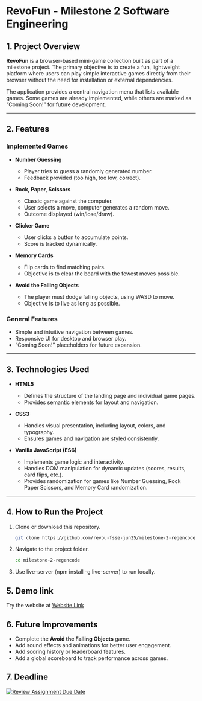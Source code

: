 # RevoFun - Milestone 2 Software Engineering

## 1. Project Overview  
**RevoFun** is a browser-based mini-game collection built as part of a milestone project. The primary objective is to create a fun, lightweight platform where users can play simple interactive games directly from their browser without the need for installation or external dependencies.  

The application provides a central navigation menu that lists available games. Some games are already implemented, while others are marked as “Coming Soon!” for future development.  

---

## 2. Features  

### Implemented Games  
- **Number Guessing**  
  - Player tries to guess a randomly generated number.  
  - Feedback provided (too high, too low, correct).  

- **Rock, Paper, Scissors**  
  - Classic game against the computer.  
  - User selects a move, computer generates a random move.  
  - Outcome displayed (win/lose/draw).  

- **Clicker Game**  
  - User clicks a button to accumulate points.  
  - Score is tracked dynamically.  

- **Memory Cards**  
  - Flip cards to find matching pairs.  
  - Objective is to clear the board with the fewest moves possible.  

- **Avoid the Falling Objects**  
  - The player must dodge falling objects, using WASD to move.  
  - Objective is to live as long as possible.

### General Features  
- Simple and intuitive navigation between games.  
- Responsive UI for desktop and browser play.  
- “Coming Soon!” placeholders for future expansion.  

---

## 3. Technologies Used  

- **HTML5**  
  - Defines the structure of the landing page and individual game pages.  
  - Provides semantic elements for layout and navigation.  

- **CSS3**  
  - Handles visual presentation, including layout, colors, and typography.  
  - Ensures games and navigation are styled consistently.  

- **Vanilla JavaScript (ES6)**  
  - Implements game logic and interactivity.  
  - Handles DOM manipulation for dynamic updates (scores, results, card flips, etc.).  
  - Provides randomization for games like Number Guessing, Rock Paper Scissors, and Memory Card randomization.  

---

## 4. How to Run the Project  

1. Clone or download this repository.  
   ```bash
   git clone https://github.com/revou-fsse-jun25/milestone-2-regencode.git
   ```
2. Navigate to the project folder.
    ```bash
    cd milestone-2-regencode
    ```
3. Use live-server (npm install -g live-server) to run locally.


## 5. Demo link
Try the website at [Website Link](https://revou-fsse-jun25.github.io/milestone-2-regencode/)


## 6. Future Improvements  

- Complete the **Avoid the Falling Objects** game.  
- Add sound effects and animations for better user engagement.  
- Add scoring history or leaderboard features.  
- Add a global scoreboard to track performance across games.  

## 7. Deadline
[![Review Assignment Due Date](https://classroom.github.com/assets/deadline-readme-button-22041afd0340ce965d47ae6ef1cefeee28c7c493a6346c4f15d667ab976d596c.svg)](https://classroom.github.com/a/pUNCiVii)
